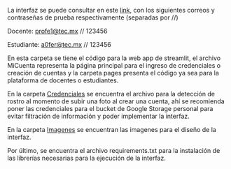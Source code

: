 La interfaz se puede consultar en este [link](https://class-snap.streamlit.app), con los siguientes correos y contraseñas de prueba respectivamente (separadas por //)

Docente: profe1@tec.mx // 123456

Estudiante: a0fer@tec.mx // 123456

En esta carpeta se tiene el código para la web app de streamlit, el archivo MiCuenta representa la página principal para el ingreso de credenciales o creación de cuentas y la carpeta pages presenta el código ya sea para la plataforma de docentes o estudiantes.

En la carpeta [Credenciales](Credenciales) se encuentra el archivo para la detección de rostro al momento de subir una foto al crear una cuenta, ahí se recomienda poner las credenciales para el bucket de Google Storage personal para evitar filtración de información y poder implementar la interfaz.

En la carpeta [Imagenes](Imagenes) se encuentran las imagenes para el diseño de la interfaz.

Por último, se encuentra el archivo requirements.txt para la instalación de las librerías necesarias para la ejecución de la interfaz.
